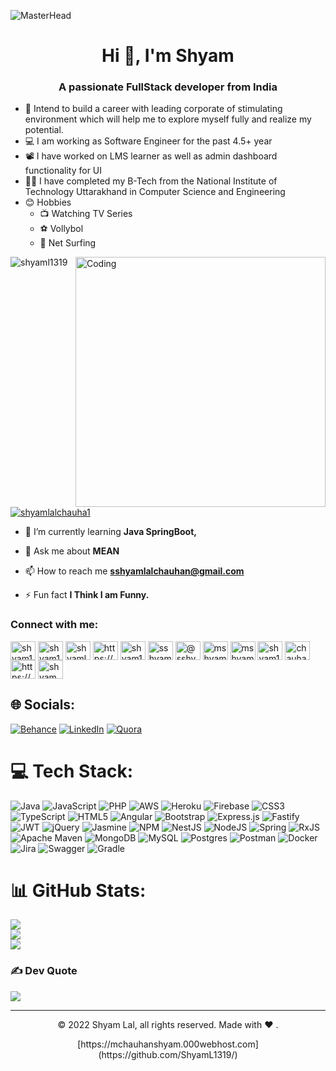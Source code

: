 ![MasterHead](https://www.apple.com/newsroom/images/product/app-store/apple_wwdc-app-developer-academy_hero_05112021_big.gif.medium_2x.gif)
<h1 align="center">Hi 👋, I'm Shyam</h1>
<h3 align="center">A passionate FullStack developer from India</h3>

 - 💪 Intend to build a career with leading corporate of stimulating environment which will help me to explore myself fully and realize my potential. <br>
 - 💻 I am working as Software Engineer for the past 4.5+ year<br>
 - 📽 I have worked on LMS learner as well as admin dashboard functionality for UI<br>
 - 🧑‍🎓 I have completed my B-Tech from the National Institute of Technology Uttarakhand in Computer Science and Engineering<br>
 - 😊 Hobbies 
     * 📺 Watching TV Series   
     * ⚽️ Vollybol  
     * 👀 Net Surfing
     
<img align="right" alt="Coding" width="400" src="https://www.techbabble.zone/content/images/size/w1920/2021/07/46207-programmer-1.gif">

<p align="left"> <img src="https://komarev.com/ghpvc/?username=shyaml1319&label=Profile%20views&color=0e75b6&style=flat" alt="shyaml1319" /> </p>

<p align="left"> <a href="https://twitter.com/shyamlalchauha1" target="blank"><img src="https://img.shields.io/twitter/follow/shyamlalchauha1?logo=twitter&style=for-the-badge" alt="shyamlalchauha1" /></a> </p>

- 🌱 I’m currently learning **Java SpringBoot,**

- 💬 Ask me about **MEAN**

- 📫 How to reach me **sshyamlalchauhan@gmail.com**

- ⚡ Fun fact **I Think I am Funny.**

<h3 align="left">Connect with me:</h3>
<p align="left">
<a href="https://codepen.io/shyam1319" target="blank"><img align="center" src="https://raw.githubusercontent.com/rahuldkjain/github-profile-readme-generator/master/src/images/icons/Social/codepen.svg" alt="shyam1319" height="30" width="40" /></a>
<a href="https://dev.to/shyam1319" target="blank"><img align="center" src="https://raw.githubusercontent.com/rahuldkjain/github-profile-readme-generator/master/src/images/icons/Social/devto.svg" alt="shyam1319" height="30" width="40" /></a>
<a href="https://twitter.com/shyamlalchauha1" target="blank"><img align="center" src="https://raw.githubusercontent.com/rahuldkjain/github-profile-readme-generator/master/src/images/icons/Social/twitter.svg" alt="shyamlalchauha1" height="30" width="40" /></a>
<a href="https://linkedin.com/in/shyamlal1319/" target="blank"><img align="center" src="https://raw.githubusercontent.com/rahuldkjain/github-profile-readme-generator/master/src/images/icons/Social/linked-in-alt.svg" alt="https://www.linkedin.com/in/shyamlal1319/" height="30" width="40" /></a>
<a href="https://stackoverflow.com/users/7864890/shyam1319" target="blank"><img align="center" src="https://raw.githubusercontent.com/rahuldkjain/github-profile-readme-generator/master/src/images/icons/Social/stack-overflow.svg" alt="shyam1319" height="30" width="40" /></a>
<a href="https://codesandbox.com/sshyamlalchauhan" target="blank"><img align="center" src="https://raw.githubusercontent.com/rahuldkjain/github-profile-readme-generator/master/src/images/icons/Social/codesandbox.svg" alt="sshyamlalchauhan" height="30" width="40" /></a>
<a href="https://medium.com/@sshyamlalchauhan" target="blank"><img align="center" src="https://raw.githubusercontent.com/rahuldkjain/github-profile-readme-generator/master/src/images/icons/Social/medium.svg" alt="@sshyamlalchauhan" height="30" width="40" /></a>
<a href="https://www.codechef.com/users/mshyam1319" target="blank"><img align="center" src="https://cdn.jsdelivr.net/npm/simple-icons@3.1.0/icons/codechef.svg" alt="mshyam1319" height="30" width="40" /></a>
<a href="https://www.hackerrank.com/mshyamchauhan" target="blank"><img align="center" src="https://raw.githubusercontent.com/rahuldkjain/github-profile-readme-generator/master/src/images/icons/Social/hackerrank.svg" alt="mshyamchauhan" height="30" width="40" /></a>
<a href="https://www.leetcode.com/shyam1319" target="blank"><img align="center" src="https://raw.githubusercontent.com/rahuldkjain/github-profile-readme-generator/master/src/images/icons/Social/leet-code.svg" alt="shyam1319" height="30" width="40" /></a>
<a href="https://www.hackerearth.com/chauhanshyam" target="blank"><img align="center" src="https://raw.githubusercontent.com/rahuldkjain/github-profile-readme-generator/master/src/images/icons/Social/hackerearth.svg" alt="chauhanshyam" height="30" width="40" /></a>
<a href="https://auth.geeksforgeeks.org/user/https://auth.geeksforgeeks.org/user/shyam1319" target="blank"><img align="center" src="https://raw.githubusercontent.com/rahuldkjain/github-profile-readme-generator/master/src/images/icons/Social/geeks-for-geeks.svg" alt="https://auth.geeksforgeeks.org/user/shyam1319" height="30" width="40" /></a>
<a href="https://discord.gg/shyam#5187" target="blank"><img align="center" src="https://raw.githubusercontent.com/rahuldkjain/github-profile-readme-generator/master/src/images/icons/Social/discord.svg" alt="shyam#5187" height="30" width="40" /></a>
</p>


## 🌐 Socials:
[![Behance](https://img.shields.io/badge/Behance-1769ff?logo=behance&logoColor=white)](https://behance.net/ShyamL1319) [![LinkedIn](https://img.shields.io/badge/LinkedIn-%230077B5.svg?logo=linkedin&logoColor=white)](https://linkedin.com/in/https://www.linkedin.com/in/shyamlal1319/) [![Quora](https://img.shields.io/badge/Quora-%23B92B27.svg?logo=Quora&logoColor=white)](https://quora.com/profile/https://www.quora.com/profile/Shyam-Lal-Chauhan-1) 

# 💻 Tech Stack:
![Java](https://img.shields.io/badge/java-%23ED8B00.svg?style=for-the-badge&logo=java&logoColor=white) ![JavaScript](https://img.shields.io/badge/javascript-%23323330.svg?style=for-the-badge&logo=javascript&logoColor=%23F7DF1E) ![PHP](https://img.shields.io/badge/php-%23777BB4.svg?style=for-the-badge&logo=php&logoColor=white) ![AWS](https://img.shields.io/badge/AWS-%23FF9900.svg?style=for-the-badge&logo=amazon-aws&logoColor=white) ![Heroku](https://img.shields.io/badge/heroku-%23430098.svg?style=for-the-badge&logo=heroku&logoColor=white) ![Firebase](https://img.shields.io/badge/firebase-%23039BE5.svg?style=for-the-badge&logo=firebase) ![CSS3](https://img.shields.io/badge/css3-%231572B6.svg?style=for-the-badge&logo=css3&logoColor=white) ![TypeScript](https://img.shields.io/badge/typescript-%23007ACC.svg?style=for-the-badge&logo=typescript&logoColor=white) ![HTML5](https://img.shields.io/badge/html5-%23E34F26.svg?style=for-the-badge&logo=html5&logoColor=white) ![Angular](https://img.shields.io/badge/angular-%23DD0031.svg?style=for-the-badge&logo=angular&logoColor=white) ![Bootstrap](https://img.shields.io/badge/bootstrap-%23563D7C.svg?style=for-the-badge&logo=bootstrap&logoColor=white) ![Express.js](https://img.shields.io/badge/express.js-%23404d59.svg?style=for-the-badge&logo=express&logoColor=%2361DAFB) ![Fastify](https://img.shields.io/badge/fastify-%23000000.svg?style=for-the-badge&logo=fastify&logoColor=white) ![JWT](https://img.shields.io/badge/JWT-black?style=for-the-badge&logo=JSON%20web%20tokens) ![jQuery](https://img.shields.io/badge/jquery-%230769AD.svg?style=for-the-badge&logo=jquery&logoColor=white) ![Jasmine](https://img.shields.io/badge/jasmine-%238A4182.svg?style=for-the-badge&logo=jasmine&logoColor=white) ![NPM](https://img.shields.io/badge/NPM-%23000000.svg?style=for-the-badge&logo=npm&logoColor=white) ![NestJS](https://img.shields.io/badge/nestjs-%23E0234E.svg?style=for-the-badge&logo=nestjs&logoColor=white) ![NodeJS](https://img.shields.io/badge/node.js-6DA55F?style=for-the-badge&logo=node.js&logoColor=white) ![Spring](https://img.shields.io/badge/spring-%236DB33F.svg?style=for-the-badge&logo=spring&logoColor=white) ![RxJS](https://img.shields.io/badge/rxjs-%23B7178C.svg?style=for-the-badge&logo=reactivex&logoColor=white) ![Apache Maven](https://img.shields.io/badge/Apache%20Maven-C71A36?style=for-the-badge&logo=Apache%20Maven&logoColor=white) ![MongoDB](https://img.shields.io/badge/MongoDB-%234ea94b.svg?style=for-the-badge&logo=mongodb&logoColor=white) ![MySQL](https://img.shields.io/badge/mysql-%2300f.svg?style=for-the-badge&logo=mysql&logoColor=white) ![Postgres](https://img.shields.io/badge/postgres-%23316192.svg?style=for-the-badge&logo=postgresql&logoColor=white) ![Postman](https://img.shields.io/badge/Postman-FF6C37?style=for-the-badge&logo=postman&logoColor=white) ![Docker](https://img.shields.io/badge/docker-%230db7ed.svg?style=for-the-badge&logo=docker&logoColor=white) ![Jira](https://img.shields.io/badge/jira-%230A0FFF.svg?style=for-the-badge&logo=jira&logoColor=white) ![Swagger](https://img.shields.io/badge/-Swagger-%23Clojure?style=for-the-badge&logo=swagger&logoColor=white) ![Gradle](https://img.shields.io/badge/Gradle-02303A.svg?style=for-the-badge&logo=Gradle&logoColor=white)
# 📊 GitHub Stats:
![](https://github-readme-stats.vercel.app/api?username=ShyamL1319&theme=radical&hide_border=false&include_all_commits=true&count_private=false)<br/>
![](https://github-readme-streak-stats.herokuapp.com/?user=ShyamL1319&theme=radical&count_private=false&hide_border=false)<br/>
![](https://github-readme-stats.vercel.app/api/top-langs/?username=ShyamL1319&theme=radical&hide_border=false&include_all_commits=true&layout=compact)


### ✍️ Dev Quote
![](https://quotes-github-readme.vercel.app/api?type=horizontal&theme=radical)
<!-- <img width="282" src="https://denvercoder1-github-readme-stats.vercel.app/api/pin/?username=shyaml1319&repo=leetcode-practice&theme=react&bg_color=273849&title_color=F85D7F&icon_color=F8D866&hide_border=true&show_icons=false" alt="github-readme-streak-stats"> -->
<!-- <img width="282" src="https://denvercoder1-github-readme-stats.vercel.app/api/pin/?username=shyaml1319&repo=coding-practice&theme=react&bg_color=273849&title_color=F85D7F&icon_color=F8D866&hide_border=true&show_icons=false" alt="github-readme-streak-stats"> -->


---
<p align="center"> © 2022 Shyam Lal, all rights reserved. Made with ❤️ . </p>
<p align="center">
[https://mchauhanshyam.000webhost.com] (https://github.com/ShyamL1319/)
</p>



